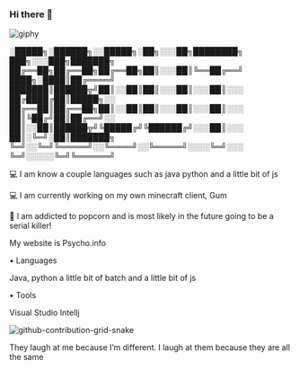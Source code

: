### Hi there 👋



![giphy](https://user-images.githubusercontent.com/100362062/205497217-7150dd80-583e-4661-9b57-56db6d501f4d.gif)



░█████╗░██████╗░░█████╗░██╗░░░██╗████████╗  ███╗░░░███╗███████╗
██╔══██╗██╔══██╗██╔══██╗██║░░░██║╚══██╔══╝  ████╗░████║██╔════╝
███████║██████╦╝██║░░██║██║░░░██║░░░██║░░░  ██╔████╔██║█████╗░░
██╔══██║██╔══██╗██║░░██║██║░░░██║░░░██║░░░  ██║╚██╔╝██║██╔══╝░░
██║░░██║██████╦╝╚█████╔╝╚██████╔╝░░░██║░░░  ██║░╚═╝░██║███████╗
╚═╝░░╚═╝╚═════╝░░╚════╝░░╚═════╝░░░░╚═╝░░░  ╚═╝░░░░░╚═╝╚══════╝
 
💻 I am know a couple languages such as java python and a little bit of js

💻 I am currently working on my own minecraft client, Gum

📖 I am addicted to popcorn and is most likely in the future going to be a serial killer!

My website is Psycho.info

• Languages

Java, python a little bit of batch and a little bit of js


• Tools

Visual Studio 
Intellj

![github-contribution-grid-snake](https://user-images.githubusercontent.com/100362062/205496947-d5bc73ca-c94d-49b2-ac42-edbd7729db17.svg)




They laugh at me because I’m different. 
I laugh at them because they are all the same

‎

‎

‎

‎

‎

‎

‎

‎

‎

‎

‎

‎

‎

‎

‎

‎

‎

‎

‎

‎

‎

‎

‎

‎

‎

‎

‎

‎

‎

‎

‎

‎

‎

‎

‎

‎

‎

‎

‎

‎

‎

‎

‎

‎

‎

‎

‎

‎

‎

‎

‎

‎

‎

‎

‎

‎

‎

‎

‎

‎

‎

‎

‎

‎

‎

‎

‎

‎

‎

‎

‎

‎

‎

‎

‎

‎

‎

‎

‎

‎

‎

‎

‎

‎

‎

‎

‎

‎

‎

‎

‎

‎

‎

‎

‎

‎

‎

‎

‎

‎

‎

‎

‎

‎

‎

‎

‎

‎

‎

‎

‎

‎

‎

‎

‎

‎

‎

‎

‎

‎

‎

‎

‎

‎

‎

‎

‎

‎

‎

‎

‎

‎

‎

‎

‎

‎

‎

‎

‎

‎

‎

‎

‎

‎

‎

‎

‎

‎

‎

‎

‎

‎

‎

‎

‎

‎

‎

‎

‎

‎

‎

‎

‎

‎

‎

‎

‎

‎

‎

‎

‎

‎

‎

‎

‎

‎

‎

‎

‎

‎

‎

‎

‎

‎

‎

‎

‎

‎

‎

‎

‎

‎

‎

‎

‎

‎

‎

‎

‎

‎

‎

‎

‎

‎

‎

‎

‎

‎

‎

‎

‎

‎

‎

‎

‎

‎

‎

‎

‎

‎

‎

‎

‎

‎

‎

‎

‎

‎

‎

‎

‎

‎

‎

‎

‎

‎

‎

‎

‎

‎

‎

‎

‎

‎

‎

‎

‎

‎

‎

‎

‎

‎

‎

‎

‎

‎

‎

‎

‎

‎

‎

‎

‎

‎

‎

‎

‎

‎

‎

‎

‎

‎

‎

‎

‎

‎

‎


Don't hide the fact that you're different.


<!--
**CheatingAndLeaking/Cheatingandleaking** is a ✨ _special_ ✨ repository because its `README.md` (this file) appears on your GitHub profile.

Here are some ideas to get you started:


💻 I am know a couple languages such as java python and a little bit of js.
💻 I am currently working on my own minecraft client, Gum.
📖 I am addicted to popcorn and is most likely in the future going to be a serial killer!

-->
